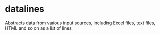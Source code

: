 # datalines
Abstracts data from various input sources, including Excel files, text files, HTML and so on as a list of lines
